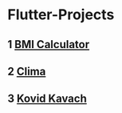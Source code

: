 # Flutter-Projects

## 1 [BMI Calculator](https://github.com/jitendrad182/Flutter-BMI-Calculator)
## 2 [Clima](https://github.com/jitendrad182/Flutter-Clima)
## 3 [Kovid Kavach](https://www.linkedin.com/posts/jitendrad182_engineers-flutter-flutterapp-activity-6794594636930383872-vx5G)
